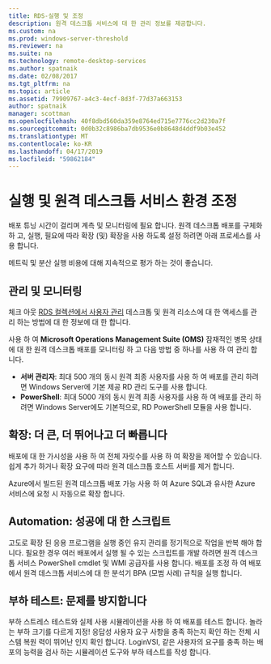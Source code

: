 ```yaml
---
title: RDS-실행 및 조정
description: 원격 데스크톱 서비스에 대 한 관리 정보를 제공합니다.
ms.custom: na
ms.prod: windows-server-threshold
ms.reviewer: na
ms.suite: na
ms.technology: remote-desktop-services
ms.author: spatnaik
ms.date: 02/08/2017
ms.tgt_pltfrm: na
ms.topic: article
ms.assetid: 79909767-a4c3-4ecf-8d3f-77d37a663153
author: spatnaik
manager: scottman
ms.openlocfilehash: 40f8dbd560da359e8764ed715e7776cc2d230a7f
ms.sourcegitcommit: 0d0b32c8986ba7db9536e0b8648d4ddf9b03e452
ms.translationtype: MT
ms.contentlocale: ko-KR
ms.lasthandoff: 04/17/2019
ms.locfileid: "59862184"
---
```

# <a name="run-and-tune-your-remote-desktop-services-environment"></a>실행 및 원격 데스크톱 서비스 환경 조정

배포 튜닝 시간이 걸리며 계측 및 모니터링에 필요 합니다. 원격 데스크톱 배포를 구체화 하 고, 실행, 필요에 따라 확장 (및) 확장을 사용 하도록 설정 하려면 아래 프로세스를 사용 합니다. 

메트릭 및 분산 실행 비용에 대해 지속적으로 평가 하는 것이 좋습니다.

## <a name="management-and-monitoring"></a>관리 및 모니터링

체크 아웃 [RDS 컬렉션에서 사용자 관리](rds-user-management.md) 데스크톱 및 원격 리소스에 대 한 액세스를 관리 하는 방법에 대 한 정보에 대 한 합니다.

사용 하 여 **Microsoft Operations Management Suite (OMS)** 잠재적인 병목 상태에 대 한 원격 데스크톱 배포를 모니터링 하 고 다음 방법 중 하나를 사용 하 여 관리 합니다. 

- **서버 관리자**: 최대 500 개의 동시 원격 최종 사용자를 사용 하 여 배포를 관리 하려면 Windows Server에 기본 제공 RD 관리 도구를 사용 합니다. 
- **PowerShell**: 최대 5000 개의 동시 원격 최종 사용자를 사용 하 여 배포를 관리 하려면 Windows Server에도 기본적으로, RD PowerShell 모듈을 사용 합니다.

## <a name="scale-bigger-better-faster"></a>확장: 더 큰, 더 뛰어나고 더 빠릅니다

배포에 대 한 가시성을 사용 하 여 전체 자릿수를 사용 하 여 확장을 제어할 수 있습니다. 쉽게 추가 하거나 확장 요구에 따라 원격 데스크톱 호스트 서버를 제거 합니다. 

Azure에서 빌드된 원격 데스크톱 배포 가능 사용 하 여 Azure SQL과 유사한 Azure 서비스에 요청 시 자동으로 확장 합니다.

## <a name="automation-script-for-success"></a>Automation: 성공에 대 한 스크립트

고도로 확장 된 응용 프로그램을 실행 중인 유지 관리를 정기적으로 작업을 반복 해야 합니다. 필요한 경우 여러 배포에서 실행 될 수 있는 스크립트를 개발 하려면 원격 데스크톱 서비스 PowerShell cmdlet 및 WMI 공급자를 사용 합니다. 배포를 조정 하 여 배포에서 원격 데스크톱 서비스에 대 한 분석기 BPA (모범 사례) 규칙을 실행 합니다.

## <a name="load-testing-avoid-surprises"></a>부하 테스트: 문제를 방지합니다

부하 스트레스 테스트와 실제 사용 시뮬레이션을 사용 하 여 배포를 테스트 합니다. 놀라는 부하 크기를 다르게 지정! 응답성 사용자 요구 사항을 충족 하는지 확인 하는 전체 시스템 복원 력이 뛰어난 인지 확인 합니다. LoginVSI, 같은 사용자의 요구를 충족 하는 배포의 능력을 검사 하는 시뮬레이션 도구와 부하 테스트를 작성 합니다. 